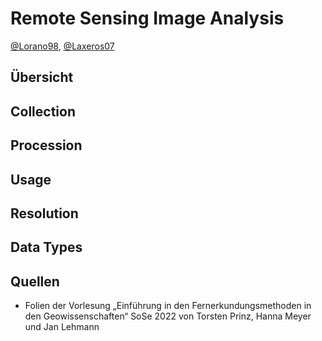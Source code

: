 # Remote Sensing Image Analysis
[@Lorano98](http://github.com/Lorano98/), [@Laxeros07](https://github.com/Laxeros07)

## Übersicht

## Collection

## Procession

## Usage

## Resolution

## Data Types

## Quellen
* Folien der Vorlesung „Einführung in den Fernerkundungsmethoden in den Geowissenschaften“ SoSe 2022 von Torsten Prinz, Hanna Meyer und Jan Lehmann
